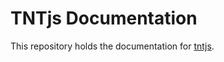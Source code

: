 # TNTjs Documentation

This repository holds the documentation for [tntjs](https://github.com/Bug-Duck/tntjs).
